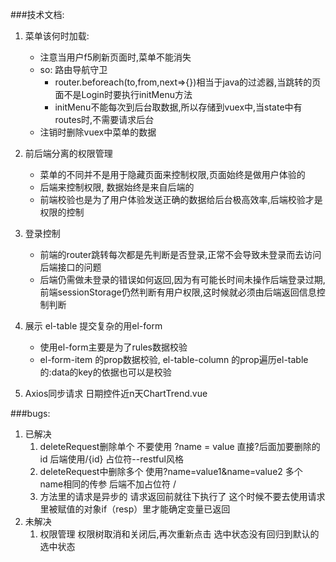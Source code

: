 ###技术文档:
1. 菜单该何时加载:
    * 注意当用户f5刷新页面时,菜单不能消失
    * so: 路由导航守卫
        * router.beforeach(to,from,next=>{})相当于java的过滤器,当跳转的页面不是Login时要执行initMenu方法
        * initMenu不能每次到后台取数据,所以存储到vuex中,当state中有routes时,不需要请求后台
    * 注销时删除vuex中菜单的数据
    
2. 前后端分离的权限管理
    * 菜单的不同并不是用于隐藏页面来控制权限,页面始终是做用户体验的
    * 后端来控制权限, 数据始终是来自后端的
    * 前端校验也是为了用户体验发送正确的数据给后台极高效率,后端校验才是权限的控制

3. 登录控制
    * 前端的router跳转每次都是先判断是否登录,正常不会导致未登录而去访问后端接口的问题
    * 后端仍需做未登录的错误如何返回,因为有可能长时间未操作后端登录过期,前端sessionStorage仍然判断有用户权限,这时候就必须由后端返回信息控制判断

4. 展示 el-table 提交复杂的用el-form 
    * 使用el-form主要是为了rules数据校验
    * el-form-item 的prop数据校验, el-table-column 的prop遍历el-table的:data的key的依据也可以是校验
    
5. Axios同步请求 日期控件近n天ChartTrend.vue


###bugs:
1. 已解决
    1. deleteRequest删除单个 不要使用 ?name = value  直接?后面加要删除的id 后端使用/{id} 占位符--restful风格
    2. deleteRequest中删除多个 使用?name=value1&name=value2 多个name相同的传参 后端不加占位符 /
    3. 方法里的请求是异步的 请求返回前就往下执行了 这个时候不要去使用请求里被赋值的对象if（resp）里才能确定变量已返回
2. 未解决
    1. 权限管理 权限树取消和关闭后,再次重新点击 选中状态没有回归到默认的选中状态
    
    
    
 
    
    